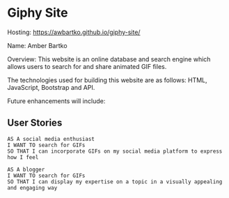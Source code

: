 # Giphy Site

Hosting: https://awbartko.github.io/giphy-site/

Name: Amber Bartko

Overview: This website is an online database and search engine which allows users to search for and share animated GIF files.

The technologies used for building this website are as follows: HTML, JavaScript, Bootstrap and API.

Future enhancements will include:

## User Stories

```
AS A social media enthusiast
I WANT TO search for GIFs
SO THAT I can incorporate GIFs on my social media platform to express how I feel

AS A blogger
I WANT TO search for GIFs
SO THAT I can display my expertise on a topic in a visually appealing and engaging way
```

